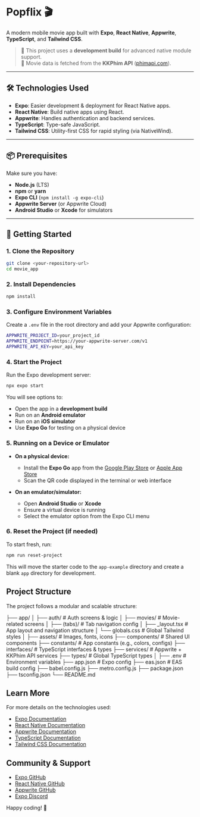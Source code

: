 # Popflix 🎬

A modern mobile movie app built with **Expo**, **React Native**, **Appwrite**, **TypeScript**, and **Tailwind CSS**.

> 📱 This project uses a **development build** for advanced native module support.  
> 🎥 Movie data is fetched from the **KKPhim API** ([phimapi.com](https://phimapi.com)).

---

## 🛠️ Technologies Used

- **Expo**: Easier development & deployment for React Native apps.
- **React Native**: Build native apps using React.
- **Appwrite**: Handles authentication and backend services.
- **TypeScript**: Type-safe JavaScript.
- **Tailwind CSS**: Utility-first CSS for rapid styling (via NativeWind).

---

## 📦 Prerequisites

Make sure you have:

- **Node.js** (LTS)
- **npm** or **yarn**
- **Expo CLI** (`npm install -g expo-cli`)
- **Appwrite Server** (or Appwrite Cloud)
- **Android Studio** or **Xcode** for simulators

---

## 🚀 Getting Started

### 1. Clone the Repository

```bash
git clone <your-repository-url>
cd movie_app
```

### 2. Install Dependencies
```bash
npm install
```



### 3. Configure Environment Variables

Create a `.env` file in the root directory and add your Appwrite configuration:

```bash
APPWRITE_PROJECT_ID=your_project_id
APPWRITE_ENDPOINT=https://your-appwrite-server.com/v1
APPWRITE_API_KEY=your_api_key
```

### 4. Start the Project

Run the Expo development server:

```bash
npx expo start
```

You will see options to:
- Open the app in a **development build**
- Run on an **Android emulator**
- Run on an **iOS simulator**
- Use **Expo Go** for testing on a physical device

### 5. Running on a Device or Emulator

- **On a physical device:**
  - Install the **Expo Go** app from the [Google Play Store](https://play.google.com/store/apps/details?id=host.exp.exponent) or [Apple App Store](https://apps.apple.com/us/app/expo-go/id982107779)
  - Scan the QR code displayed in the terminal or web interface

- **On an emulator/simulator:**
  - Open **Android Studio** or **Xcode**
  - Ensure a virtual device is running
  - Select the emulator option from the Expo CLI menu

### 6. Reset the Project (if needed)

To start fresh, run:

```bash
npm run reset-project
```

This will move the starter code to the `app-example` directory and create a blank `app` directory for development.

## Project Structure

The project follows a modular and scalable structure:

├── app/
│   ├── auth/               # Auth screens & logic
│   ├── movies/             # Movie-related screens
│   ├── (tabs)/             # Tab navigation config
│   ├── _layout.tsx         # App layout and navigation structure
│   └── globals.css         # Global Tailwind styles
│
├── assets/                 # Images, fonts, icons
├── components/             # Shared UI components
├── constants/              # App constants (e.g., colors, configs)
├── interfaces/             # TypeScript interfaces & types
├── services/               # Appwrite + KKPhim API services
├── types/                  # Global TypeScript types
│
├── .env                    # Environment variables
├── app.json                # Expo config
├── eas.json                # EAS build config
├── babel.config.js
├── metro.config.js
├── package.json
├── tsconfig.json
└── README.md


## Learn More

For more details on the technologies used:
- [Expo Documentation](https://docs.expo.dev/)
- [React Native Documentation](https://reactnative.dev/)
- [Appwrite Documentation](https://appwrite.io/docs)
- [TypeScript Documentation](https://www.typescriptlang.org/)
- [Tailwind CSS Documentation](https://tailwindcss.com/docs)

## Community & Support

- [Expo GitHub](https://github.com/expo/expo)
- [React Native GitHub](https://github.com/facebook/react-native)
- [Appwrite GitHub](https://github.com/appwrite/appwrite)
- [Expo Discord](https://chat.expo.dev)

Happy coding! 🚀


